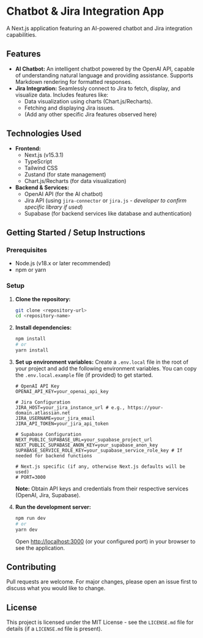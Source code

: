 # Chatbot & Jira Integration App

A Next.js application featuring an AI-powered chatbot and Jira integration capabilities.

## Features

*   **AI Chatbot:** An intelligent chatbot powered by the OpenAI API, capable of understanding natural language and providing assistance. Supports Markdown rendering for formatted responses.
*   **Jira Integration:** Seamlessly connect to Jira to fetch, display, and visualize data. Includes features like:
    *   Data visualization using charts (Chart.js/Recharts).
    *   Fetching and displaying Jira issues.
    *   (Add any other specific Jira features observed here)

## Technologies Used

*   **Frontend:**
    *   Next.js (v15.3.1)
    *   TypeScript
    *   Tailwind CSS
    *   Zustand (for state management)
    *   Chart.js/Recharts (for data visualization)
*   **Backend & Services:**
    *   OpenAI API (for the AI chatbot)
    *   Jira API (using `jira-connector` or `jira.js` - *developer to confirm specific library if used*)
    *   Supabase (for backend services like database and authentication)

## Getting Started / Setup Instructions

### Prerequisites

*   Node.js (v18.x or later recommended)
*   npm or yarn

### Setup

1.  **Clone the repository:**
    ```bash
    git clone <repository-url>
    cd <repository-name>
    ```

2.  **Install dependencies:**
    ```bash
    npm install
    # or
    yarn install
    ```

3.  **Set up environment variables:**
    Create a `.env.local` file in the root of your project and add the following environment variables. You can copy the `.env.local.example` file (if provided) to get started.

    ```env
    # OpenAI API Key
    OPENAI_API_KEY=your_openai_api_key

    # Jira Configuration
    JIRA_HOST=your_jira_instance_url # e.g., https://your-domain.atlassian.net
    JIRA_USERNAME=your_jira_email
    JIRA_API_TOKEN=your_jira_api_token

    # Supabase Configuration
    NEXT_PUBLIC_SUPABASE_URL=your_supabase_project_url
    NEXT_PUBLIC_SUPABASE_ANON_KEY=your_supabase_anon_key
    SUPABASE_SERVICE_ROLE_KEY=your_supabase_service_role_key # If needed for backend functions

    # Next.js specific (if any, otherwise Next.js defaults will be used)
    # PORT=3000
    ```
    **Note:** Obtain API keys and credentials from their respective services (OpenAI, Jira, Supabase).

4.  **Run the development server:**
    ```bash
    npm run dev
    # or
    yarn dev
    ```
    Open [http://localhost:3000](http://localhost:3000) (or your configured port) in your browser to see the application.

## Contributing

Pull requests are welcome. For major changes, please open an issue first to discuss what you would like to change.

## License

This project is licensed under the MIT License - see the `LICENSE.md` file for details (if a `LICENSE.md` file is present).
